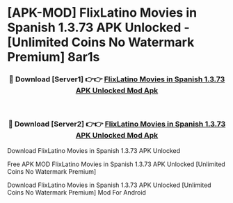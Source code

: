 # [APK-MOD] FlixLatino  Movies in Spanish 1.3.73 APK Unlocked - [Unlimited Coins No Watermark Premium] 8ar1s



<div align="center">
<h3>🔴 Download [Server1] 👉👉 <a href="https://momento.my/?title=FlixLatino__Movies_in_Spanish_1.3.73_APK_Unlocked">FlixLatino  Movies in Spanish 1.3.73 APK Unlocked Mod Apk</a></h3><br>

<h3>🔴 Download [Server2] 👉👉 <a href="https://momento.my/?title=FlixLatino__Movies_in_Spanish_1.3.73_APK_Unlocked">FlixLatino  Movies in Spanish 1.3.73 APK Unlocked Mod Apk</a></h3>
</div>



Download FlixLatino  Movies in Spanish 1.3.73 APK Unlocked 

Free APK MOD FlixLatino  Movies in Spanish 1.3.73 APK Unlocked [Unlimited Coins No Watermark Premium]

Download FlixLatino  Movies in Spanish 1.3.73 APK Unlocked [Unlimited Coins No Watermark Premium] Mod For Android
